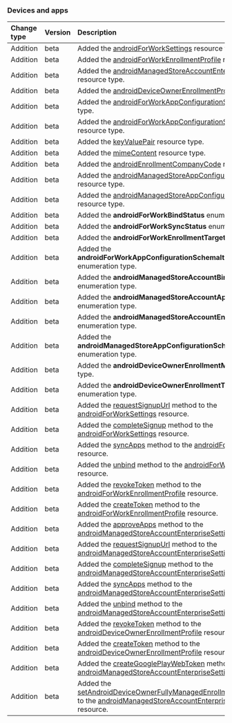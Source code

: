 ### Devices and apps

| **Change type** | **Version** | **Description** |
|:---|:---|:---|
|Addition|beta|Added the [androidForWorkSettings](https://docs.microsoft.com/en-us/graph/api/resources/intune-androidForWorkSettings?view=graph-rest-beta) resource type.|
|Addition|beta|Added the [androidForWorkEnrollmentProfile](https://docs.microsoft.com/en-us/graph/api/resources/intune-androidForWorkEnrollmentProfile?view=graph-rest-beta) resource type.|
|Addition|beta|Added the [androidManagedStoreAccountEnterpriseSettings](https://docs.microsoft.com/en-us/graph/api/resources/intune-androidManagedStoreAccountEnterpriseSettings?view=graph-rest-beta) resource type.|
|Addition|beta|Added the [androidDeviceOwnerEnrollmentProfile](https://docs.microsoft.com/en-us/graph/api/resources/intune-androidDeviceOwnerEnrollmentProfile?view=graph-rest-beta) resource type.|
|Addition|beta|Added the [androidForWorkAppConfigurationSchema](https://docs.microsoft.com/en-us/graph/api/resources/intune-androidForWorkAppConfigurationSchema?view=graph-rest-beta) resource type.|
|Addition|beta|Added the [androidForWorkAppConfigurationSchemaItem](https://docs.microsoft.com/en-us/graph/api/resources/intune-androidForWorkAppConfigurationSchemaItem?view=graph-rest-beta) resource type.|
|Addition|beta|Added the [keyValuePair](https://docs.microsoft.com/en-us/graph/api/resources/intune-keyValuePair?view=graph-rest-beta) resource type.|
|Addition|beta|Added the [mimeContent](https://docs.microsoft.com/en-us/graph/api/resources/intune-mimeContent?view=graph-rest-beta) resource type.|
|Addition|beta|Added the [androidEnrollmentCompanyCode](https://docs.microsoft.com/en-us/graph/api/resources/intune-androidEnrollmentCompanyCode?view=graph-rest-beta) resource type.|
|Addition|beta|Added the [androidManagedStoreAppConfigurationSchema](https://docs.microsoft.com/en-us/graph/api/resources/intune-androidManagedStoreAppConfigurationSchema?view=graph-rest-beta) resource type.|
|Addition|beta|Added the [androidManagedStoreAppConfigurationSchemaItem](https://docs.microsoft.com/en-us/graph/api/resources/intune-androidManagedStoreAppConfigurationSchemaItem?view=graph-rest-beta) resource type.|
|Addition|beta|Added the **androidForWorkBindStatus** enumeration type.|
|Addition|beta|Added the **androidForWorkSyncStatus** enumeration type.|
|Addition|beta|Added the **androidForWorkEnrollmentTarget** enumeration type.|
|Addition|beta|Added the **androidForWorkAppConfigurationSchemaItemDataType** enumeration type.|
|Addition|beta|Added the **androidManagedStoreAccountBindStatus** enumeration type.|
|Addition|beta|Added the **androidManagedStoreAccountAppSyncStatus** enumeration type.|
|Addition|beta|Added the **androidManagedStoreAccountEnrollmentTarget** enumeration type.|
|Addition|beta|Added the **androidManagedStoreAppConfigurationSchemaItemDataType** enumeration type.|
|Addition|beta|Added the **androidDeviceOwnerEnrollmentMode** enumeration type.|
|Addition|beta|Added the **androidDeviceOwnerEnrollmentTokenType** enumeration type.|
|Addition|beta|Added the [requestSignupUrl](https://docs.microsoft.com/en-us/graph/api/intune-androidForWorkSettings-requestSignupUrl?view=graph-rest-beta) method to the [androidForWorkSettings](https://docs.microsoft.com/en-us/graph/api/resources/intune-androidForWorkSettings?view=graph-rest-beta) resource.|
|Addition|beta|Added the [completeSignup](https://docs.microsoft.com/en-us/graph/api/intune-androidForWorkSettings-completeSignup?view=graph-rest-beta) method to the [androidForWorkSettings](https://docs.microsoft.com/en-us/graph/api/resources/intune-androidForWorkSettings?view=graph-rest-beta) resource.|
|Addition|beta|Added the [syncApps](https://docs.microsoft.com/en-us/graph/api/intune-androidForWorkSettings-syncApps?view=graph-rest-beta) method to the [androidForWorkSettings](https://docs.microsoft.com/en-us/graph/api/resources/intune-androidForWorkSettings?view=graph-rest-beta) resource.|
|Addition|beta|Added the [unbind](https://docs.microsoft.com/en-us/graph/api/intune-androidForWorkSettings-unbind?view=graph-rest-beta) method to the [androidForWorkSettings](https://docs.microsoft.com/en-us/graph/api/resources/intune-androidForWorkSettings?view=graph-rest-beta) resource.|
|Addition|beta|Added the [revokeToken](https://docs.microsoft.com/en-us/graph/api/intune-androidForWorkEnrollmentProfile-revokeToken?view=graph-rest-beta) method to the [androidForWorkEnrollmentProfile](https://docs.microsoft.com/en-us/graph/api/resources/intune-androidForWorkEnrollmentProfile?view=graph-rest-beta) resource.|
|Addition|beta|Added the [createToken](https://docs.microsoft.com/en-us/graph/api/intune-androidForWorkEnrollmentProfile-createToken?view=graph-rest-beta) method to the [androidForWorkEnrollmentProfile](https://docs.microsoft.com/en-us/graph/api/resources/intune-androidForWorkEnrollmentProfile?view=graph-rest-beta) resource.|
|Addition|beta|Added the [approveApps](https://docs.microsoft.com/en-us/graph/api/intune-androidManagedStoreAccountEnterpriseSettings-approveApps?view=graph-rest-beta) method to the [androidManagedStoreAccountEnterpriseSettings](https://docs.microsoft.com/en-us/graph/api/resources/intune-androidManagedStoreAccountEnterpriseSettings?view=graph-rest-beta) resource.|
|Addition|beta|Added the [requestSignupUrl](https://docs.microsoft.com/en-us/graph/api/intune-androidManagedStoreAccountEnterpriseSettings-requestSignupUrl?view=graph-rest-beta) method to the [androidManagedStoreAccountEnterpriseSettings](https://docs.microsoft.com/en-us/graph/api/resources/intune-androidManagedStoreAccountEnterpriseSettings?view=graph-rest-beta) resource.|
|Addition|beta|Added the [completeSignup](https://docs.microsoft.com/en-us/graph/api/intune-androidManagedStoreAccountEnterpriseSettings-completeSignup?view=graph-rest-beta) method to the [androidManagedStoreAccountEnterpriseSettings](https://docs.microsoft.com/en-us/graph/api/resources/intune-androidManagedStoreAccountEnterpriseSettings?view=graph-rest-beta) resource.|
|Addition|beta|Added the [syncApps](https://docs.microsoft.com/en-us/graph/api/intune-androidManagedStoreAccountEnterpriseSettings-syncApps?view=graph-rest-beta) method to the [androidManagedStoreAccountEnterpriseSettings](https://docs.microsoft.com/en-us/graph/api/resources/intune-androidManagedStoreAccountEnterpriseSettings?view=graph-rest-beta) resource.|
|Addition|beta|Added the [unbind](https://docs.microsoft.com/en-us/graph/api/intune-androidManagedStoreAccountEnterpriseSettings-unbind?view=graph-rest-beta) method to the [androidManagedStoreAccountEnterpriseSettings](https://docs.microsoft.com/en-us/graph/api/resources/intune-androidManagedStoreAccountEnterpriseSettings?view=graph-rest-beta) resource.|
|Addition|beta|Added the [revokeToken](https://docs.microsoft.com/en-us/graph/api/intune-androidDeviceOwnerEnrollmentProfile-revokeToken?view=graph-rest-beta) method to the [androidDeviceOwnerEnrollmentProfile](https://docs.microsoft.com/en-us/graph/api/resources/intune-androidDeviceOwnerEnrollmentProfile?view=graph-rest-beta) resource.|
|Addition|beta|Added the [createToken](https://docs.microsoft.com/en-us/graph/api/intune-androidDeviceOwnerEnrollmentProfile-createToken?view=graph-rest-beta) method to the [androidDeviceOwnerEnrollmentProfile](https://docs.microsoft.com/en-us/graph/api/resources/intune-androidDeviceOwnerEnrollmentProfile?view=graph-rest-beta) resource.|
|Addition|beta|Added the [createGooglePlayWebToken](https://docs.microsoft.com/en-us/graph/api/intune-androidManagedStoreAccountEnterpriseSettings-createGooglePlayWebToken?view=graph-rest-beta) method to the [androidManagedStoreAccountEnterpriseSettings](https://docs.microsoft.com/en-us/graph/api/resources/intune-androidManagedStoreAccountEnterpriseSettings?view=graph-rest-beta) resource.|
|Addition|beta|Added the [setAndroidDeviceOwnerFullyManagedEnrollmentState](https://docs.microsoft.com/en-us/graph/api/intune-androidManagedStoreAccountEnterpriseSettings-setAndroidDeviceOwnerFullyManagedEnrollmentState?view=graph-rest-beta) method to the [androidManagedStoreAccountEnterpriseSettings](https://docs.microsoft.com/en-us/graph/api/resources/intune-androidManagedStoreAccountEnterpriseSettings?view=graph-rest-beta) resource.|
